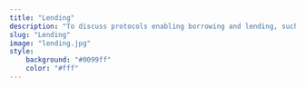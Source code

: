 ```yaml
---
title: "Lending"
description: "To discuss protocols enabling borrowing and lending, such as money markets or CDPs."
slug: "Lending"
image: "lending.jpg"
style:
    background: "#0099ff"
    color: "#fff"
---
```

